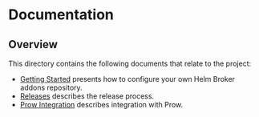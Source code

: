 # Documentation

## Overview

This directory contains the following documents that relate to the project:

* [Getting Started](getting-started.md) presents how to configure your own Helm Broker addons repository.
* [Releases](releases.md) describes the release process.
* [Prow Integration](prow-integration.md) describes integration with Prow.
